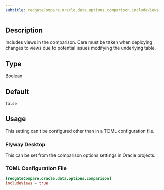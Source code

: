 ```yaml
---
subtitle: redgateCompare.oracle.data.options.comparison.includeViews
---
```


## Description

Includes views in the comparison. Care must be taken when deploying changes to views due to potential issues modifying the underlying table.

## Type

Boolean

## Default

`false`

## Usage

This setting can't be configured other than in a TOML configuration file.

### Flyway Desktop

This can be set from the comparison options settings in Oracle projects.

### TOML Configuration File

```toml
[redgateCompare.oracle.data.options.comparison]
includeViews = true
```
